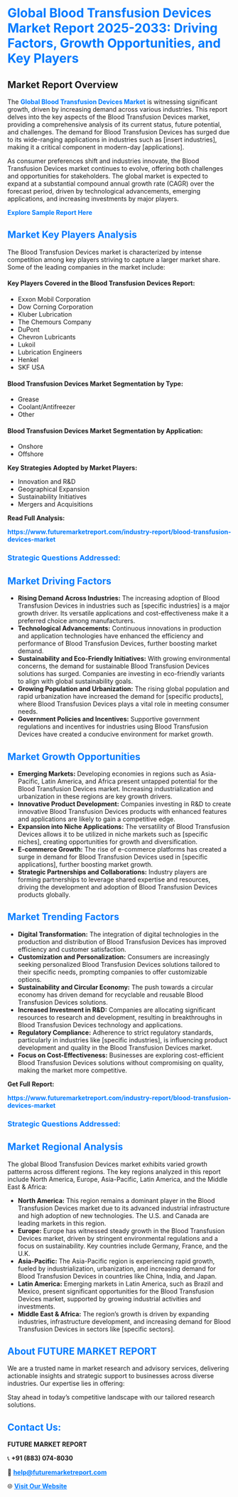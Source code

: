 <h1 style="color: #007BFF;">Global Blood Transfusion Devices Market Report 2025-2033: Driving Factors, Growth Opportunities, and Key Players</h1>

<section id="overview">
<h2>Market Report Overview</h2>
<p>The <a href="https://www.futuremarketreport.com/industry-report/blood-transfusion-devices-market" style="color: #007BFF; text-decoration: none;"><strong>Global Blood Transfusion Devices Market</strong></a> is witnessing significant growth, driven by increasing demand across various industries. This report delves into the key aspects of the Blood Transfusion Devices market, providing a comprehensive analysis of its current status, future potential, and challenges. The demand for Blood Transfusion Devices has surged due to its wide-ranging applications in industries such as [insert industries], making it a critical component in modern-day [applications].</p>
<p>As consumer preferences shift and industries innovate, the Blood Transfusion Devices market continues to evolve, offering both challenges and opportunities for stakeholders. The global market is expected to expand at a substantial compound annual growth rate (CAGR) over the forecast period, driven by technological advancements, emerging applications, and increasing investments by major players.</p>
</section>

<section id="overview">
<p><a href="https://www.futuremarketreport.com/request-sample/reportId=32697" style="color: #007BFF; text-decoration: none;"><strong>Explore Sample Report Here</strong></a></p>
</section>

<section id="key-players">
<h2 style="color: #007BFF;">Market Key Players Analysis</h2>
<p>The Blood Transfusion Devices market is characterized by intense competition among key players striving to capture a larger market share. Some of the leading companies in the market include:</p>
<h4>Key Players Covered in the Blood Transfusion Devices Report:</h4>
<ul><li>Exxon Mobil Corporation</li><li>Dow Corning Corporation</li><li>Kluber Lubrication</li><li>The Chemours Company</li><li>DuPont</li><li>Chevron Lubricants</li><li>Lukoil</li><li>Lubrication Engineers</li><li>Henkel</li><li>SKF USA</li></ul>
<h4>Blood Transfusion Devices Market Segmentation by Type:</h4>
<ul><li>Grease</li><li>Coolant/Antifreezer</li><li>Other</li></ul>

<h4>Blood Transfusion Devices Market Segmentation by Application:</h4>
<ul><li>Onshore</li><li>Offshore</li></ul>
<p><strong>Key Strategies Adopted by Market Players:</strong></p>
<ul>
<li>Innovation and R&D</li>
<li>Geographical Expansion</li>
<li>Sustainability Initiatives</li>
<li>Mergers and Acquisitions</li>
</ul>
</section>

<section>
<p><strong>Read Full Analysis: </strong></p><a href="https://www.futuremarketreport.com/industry-report/blood-transfusion-devices-market" style="color: #007BFF; text-decoration: none;"><strong>https://www.futuremarketreport.com/industry-report/blood-transfusion-devices-market</strong></a>
<h3 style="color: #007BFF;">Strategic Questions Addressed:</h3>
</section>

<section id="driving-factors">
<h2 style="color: #007BFF;">Market Driving Factors</h2>
<ul>
<li><strong>Rising Demand Across Industries:</strong> The increasing adoption of Blood Transfusion Devices in industries such as [specific industries] is a major growth driver. Its versatile applications and cost-effectiveness make it a preferred choice among manufacturers.</li>
<li><strong>Technological Advancements:</strong> Continuous innovations in production and application technologies have enhanced the efficiency and performance of Blood Transfusion Devices, further boosting market demand.</li>
<li><strong>Sustainability and Eco-Friendly Initiatives:</strong> With growing environmental concerns, the demand for sustainable Blood Transfusion Devices solutions has surged. Companies are investing in eco-friendly variants to align with global sustainability goals.</li>
<li><strong>Growing Population and Urbanization:</strong> The rising global population and rapid urbanization have increased the demand for [specific products], where Blood Transfusion Devices plays a vital role in meeting consumer needs.</li>
<li><strong>Government Policies and Incentives:</strong> Supportive government regulations and incentives for industries using Blood Transfusion Devices have created a conducive environment for market growth.</li>
</ul>
</section>

<section id="growth-opportunities">
<h2 style="color: #007BFF;">Market Growth Opportunities</h2>
<ul>
<li><strong>Emerging Markets:</strong> Developing economies in regions such as Asia-Pacific, Latin America, and Africa present untapped potential for the Blood Transfusion Devices market. Increasing industrialization and urbanization in these regions are key growth drivers.</li>
<li><strong>Innovative Product Development:</strong> Companies investing in R&D to create innovative Blood Transfusion Devices products with enhanced features and applications are likely to gain a competitive edge.</li>
<li><strong>Expansion into Niche Applications:</strong> The versatility of Blood Transfusion Devices allows it to be utilized in niche markets such as [specific niches], creating opportunities for growth and diversification.</li>
<li><strong>E-commerce Growth:</strong> The rise of e-commerce platforms has created a surge in demand for Blood Transfusion Devices used in [specific applications], further boosting market growth.</li>
<li><strong>Strategic Partnerships and Collaborations:</strong> Industry players are forming partnerships to leverage shared expertise and resources, driving the development and adoption of Blood Transfusion Devices products globally.</li>
</ul>
</section>

<section id="trending-factors">
<h2 style="color: #007BFF;">Market Trending Factors</h2>
<ul>
<li><strong>Digital Transformation:</strong> The integration of digital technologies in the production and distribution of Blood Transfusion Devices has improved efficiency and customer satisfaction.</li>
<li><strong>Customization and Personalization:</strong> Consumers are increasingly seeking personalized Blood Transfusion Devices solutions tailored to their specific needs, prompting companies to offer customizable options.</li>
<li><strong>Sustainability and Circular Economy:</strong> The push towards a circular economy has driven demand for recyclable and reusable Blood Transfusion Devices solutions.</li>
<li><strong>Increased Investment in R&D:</strong> Companies are allocating significant resources to research and development, resulting in breakthroughs in Blood Transfusion Devices technology and applications.</li>
<li><strong>Regulatory Compliance:</strong> Adherence to strict regulatory standards, particularly in industries like [specific industries], is influencing product development and quality in the Blood Transfusion Devices market.</li>
<li><strong>Focus on Cost-Effectiveness:</strong> Businesses are exploring cost-efficient Blood Transfusion Devices solutions without compromising on quality, making the market more competitive.</li>
</ul>
</section>

<section>
<p><strong>Get Full Report: </strong></p><a href="https://www.futuremarketreport.com/industry-report/blood-transfusion-devices-market" style="color: #007BFF; text-decoration: none;"><strong>https://www.futuremarketreport.com/industry-report/blood-transfusion-devices-market</strong></a>
<h3 style="color: #007BFF;">Strategic Questions Addressed:</h3>
</section>


<section id="regional-analysis">
<h2 style="color: #007BFF;">Market Regional Analysis</h2>
<p>The global Blood Transfusion Devices market exhibits varied growth patterns across different regions. The key regions analyzed in this report include North America, Europe, Asia-Pacific, Latin America, and the Middle East & Africa:</p>
<ul>
<li><strong>North America:</strong> This region remains a dominant player in the Blood Transfusion Devices market due to its advanced industrial infrastructure and high adoption of new technologies. The U.S. and Canada are leading markets in this region.</li>
<li><strong>Europe:</strong> Europe has witnessed steady growth in the Blood Transfusion Devices market, driven by stringent environmental regulations and a focus on sustainability. Key countries include Germany, France, and the U.K.</li>
<li><strong>Asia-Pacific:</strong> The Asia-Pacific region is experiencing rapid growth, fueled by industrialization, urbanization, and increasing demand for Blood Transfusion Devices in countries like China, India, and Japan.</li>
<li><strong>Latin America:</strong> Emerging markets in Latin America, such as Brazil and Mexico, present significant opportunities for the Blood Transfusion Devices market, supported by growing industrial activities and investments.</li>
<li><strong>Middle East & Africa:</strong> The region’s growth is driven by expanding industries, infrastructure development, and increasing demand for Blood Transfusion Devices in sectors like [specific sectors].</li>
</ul>
</section>

<footer>
<h2 style="color: #007BFF;">About FUTURE MARKET REPORT</h2>
<p>We are a trusted name in market research and advisory services, delivering actionable insights and strategic support to businesses across diverse industries. Our expertise lies in offering:</p>

<p>Stay ahead in today’s competitive landscape with our tailored research solutions.</p>

<h2 style="color: #007BFF;">Contact Us:</h2>
<p><strong>FUTURE MARKET REPORT</strong></p>
<p>📞 <strong>+91 (883) 074-8030</strong></p>
<p>📧 <strong><a href="mailto:help@futuremarketreport.com" style="color: #007BFF;">help@futuremarketreport.com</a></strong></p>
<p>🌐 <strong><a href="https://www.futuremarketreport.com/" style="color: #007BFF;">Visit Our Website</a></strong></p>
</footer>